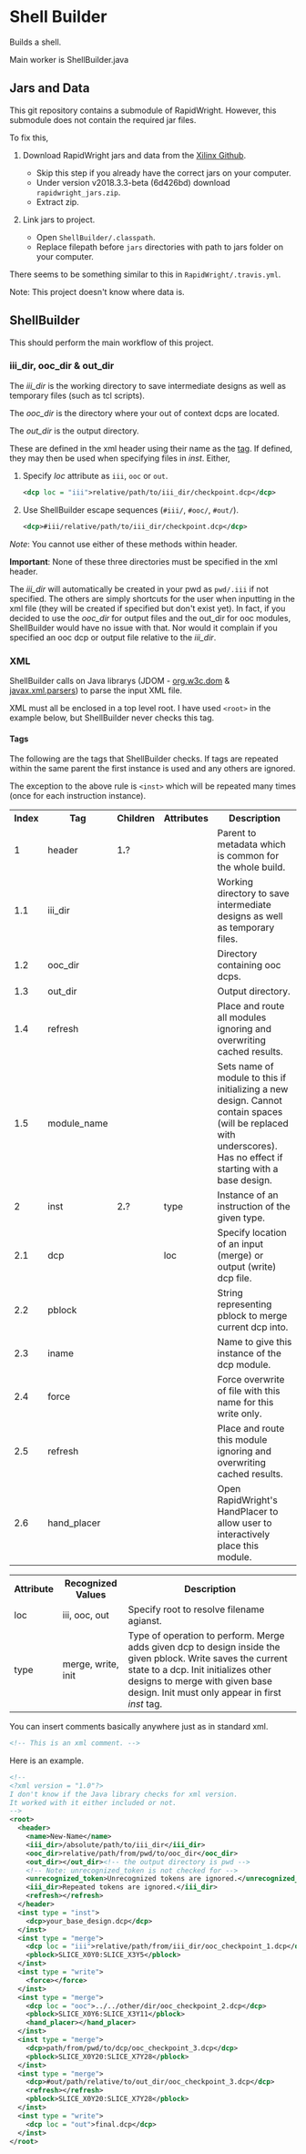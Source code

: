 <!-- markdownlint-disable MD010 -->
# Shell Builder

Builds a shell.

Main worker is ShellBuilder.java

## Jars and Data

This git repository contains a submodule of RapidWright. However, this submodule does not contain the required jar files.

To fix this,

1. Download RapidWright jars and data from the [Xilinx Github](https://github.com/Xilinx/RapidWright/releases).

   - Skip this step if you already have the correct jars on your computer.
   - Under version v2018.3.3-beta (6d426bd) download `rapidwright_jars.zip`.
   - Extract zip.

1. Link jars to project.

   - Open `ShellBuilder/.classpath`.
   - Replace filepath before `jars` directories with path to jars folder on your computer.

There seems to be something similar to this in `RapidWright/.travis.yml`.

Note: This project doesn't know where data is.

## ShellBuilder

This should perform the main workflow of this project.

### iii_dir, ooc_dir & out_dir

The *iii_dir* is the working directory to save intermediate designs as well as temporary files (such as tcl scripts).

The *ooc_dir* is the directory where your out of context dcps are located.

The *out_dir* is the output directory.

These are defined in the xml header using their name as the [tag](#Tags). If defined, they may then be used when specifying files in *inst*. Either,

1. Specify *loc* attribute as `iii`, `ooc` or `out`.

	```xml
	<dcp loc = "iii">relative/path/to/iii_dir/checkpoint.dcp</dcp>
	```

1. Use ShellBuilder escape sequences (`#iii/`, `#ooc/`, `#out/`).

	```xml
	<dcp>#iii/relative/path/to/iii_dir/checkpoint.dcp</dcp>
	```

*Note*: You cannot use either of these methods within header.

**Important**: None of these three directories must be specified in the xml header.

The *iii_dir* will automatically be created in your pwd as `pwd/.iii` if not specified. The others are simply shortcuts for the user when inputting in the xml file (they will be created if specified but don't exist yet). In fact, if you decided to use the *ooc_dir* for output files and the out_dir for ooc modules, ShellBuilder would have no issue with that. Nor would it complain if you specified an ooc dcp or output file relative to the *iii_dir*.

### XML

ShellBuilder calls on Java librarys (JDOM - [org.w3c.dom](https://docs.oracle.com/javase/8/docs/api/index.html?org/w3c/dom/package-summary.html) & [javax.xml.parsers](https://docs.oracle.com/javase/8/docs/api/index.html?javax/xml/parsers/package-summary.html)) to parse the input XML file.

XML must all be enclosed in a top level root. I have used `<root>` in the example below, but ShellBuilder never checks this tag.

#### Tags

The following are the tags that ShellBuilder checks. If tags are repeated within the same parent the first instance is used and any others are ignored.

The exception to the above rule is `<inst>` which will be repeated many times (once for each instruction instance).

<!-- markdownlint-disable MD033 -->
<table><!--  <table style="width:100%"> -->
	<tr>
		<th>Index</th>
    	<th>Tag</th>
	    <th>Children</th>
	    <th>Attributes</th>
	    <th>Description</th>
	</tr>
	<tr>
		<td>1</td>
		<td>header</td>
		<td>1<strong>.</strong>?</td>
		<td></td>
		<td>Parent to metadata which is common for the whole build.</td>
  	</tr>
  	<tr>
		<td>1.1</td>
    	<td>iii_dir</td>
		<td></td>
		<td></td>
		<td>Working directory to save intermediate designs as well as temporary files.</td>
  	</tr>
	<tr>
		<td>1.2</td>
    	<td>ooc_dir</td>
		<td></td>
		<td></td>
		<td>Directory containing ooc dcps.</td>
  	</tr>
	<tr>
		<td>1.3</td>
    	<td>out_dir</td>
		<td></td>
		<td></td>
		<td>Output directory.</td>
  	</tr>
	<tr>
		<td>1.4</td>
    	<td>refresh</td>
		<td></td>
		<td></td>
		<td>Place and route all modules ignoring and overwriting cached results.</td>
  	</tr>
	<tr>
		<td>1.5</td>
    	<td>module_name</td>
		<td></td>
		<td></td>
		<td>Sets name of module to this if initializing a new design. Cannot contain spaces (will be replaced with underscores). Has no effect if starting with a base design.</td>
  	</tr>
	<tr>
		<td>2</td>
    	<td>inst</td>
		<td>2<strong>.</strong>?</td>
		<td>type</td>
		<td>Instance of an instruction of the given type.</td>
  	</tr>
	<tr>
		<td>2.1</td>
    	<td>dcp</td>
		<td></td>
		<td>loc</td>
		<td>Specify location of an input (merge) or output (write) dcp file.</td>
  	</tr>
	<tr>
		<td>2.2</td>
    	<td>pblock</td>
		<td></td>
		<td></td>
		<td>String representing pblock to merge current dcp into.</td>
  	</tr>
	<tr>
		<td>2.3</td>
    	<td>iname</td>
		<td></td>
		<td></td>
		<td>Name to give this instance of the dcp module.</td>
  	</tr>
	<tr>
		<td>2.4</td>
    	<td>force</td>
		<td></td>
		<td></td>
		<td>Force overwrite of file with this name for this write only.</td>
  	</tr>
	<tr>
		<td>2.5</td>
    	<td>refresh</td>
		<td></td>
		<td></td>
		<td>Place and route this module ignoring and overwriting cached results.</td>
  	</tr>
	<tr>
		<td>2.6</td>
    	<td>hand_placer</td>
		<td></td>
		<td></td>
		<td>Open RapidWright's HandPlacer to allow user to interactively place this module.</td>
  	</tr>
</table>
<table>
	<tr>
		<th>Attribute</th>
		<th>Recognized Values</th>
		<th>Description</th>
	</tr>
	<tr>
    	<td>loc</td>
		<td>iii, ooc, out</td>
		<td>Specify root to resolve filename agianst.</td>
  	</tr>
	<tr>
    	<td>type</td>
		<td>merge, write, init</td>
		<td>Type of operation to perform. Merge adds given dcp to design inside the given pblock. Write saves the current state to a dcp. Init initializes other designs to merge with given base design. Init must only appear in first <em>inst</em> tag.</td>
  	</tr>
</table>
<!-- markdownlint-enable MD033 -->

You can insert comments basically anywhere just as in standard xml.

```xml
<!-- This is an xml comment. -->
```

Here is an example.

```xml
<!-- 
<?xml version = "1.0"?>
I don't know if the Java library checks for xml version.
It worked with it either included or not.
-->
<root>
  <header>
    <name>New-Name</name>
    <iii_dir>/absolute/path/to/iii_dir</iii_dir>
    <ooc_dir>relative/path/from/pwd/to/ooc_dir</ooc_dir>
    <out_dir></out_dir><!-- the output directory is pwd -->
    <!-- Note: unrecognized_token is not checked for -->
    <unrecognized_token>Unrecognized tokens are ignored.</unrecognized_token>
    <iii_dir>Repeated tokens are ignored.</iii_dir>
    <refresh></refresh>
  </header>
  <inst type = "inst">
    <dcp>your_base_design.dcp</dcp>
  </inst>
  <inst type = "merge">
    <dcp loc = "iii">relative/path/from/iii_dir/ooc_checkpoint_1.dcp</dcp>
    <pblock>SLICE_X0Y0:SLICE_X3Y5</pblock>
  </inst>
  <inst type = "write">
    <force></force>
  </inst>
  <inst type = "merge">
    <dcp loc = "ooc">../../other/dir/ooc_checkpoint_2.dcp</dcp>
    <pblock>SLICE_X0Y6:SLICE_X3Y11</pblock>
	<hand_placer></hand_placer>
  </inst>
  <inst type = "merge">
    <dcp>path/from/pwd/to/dcp/ooc_checkpoint_3.dcp</dcp>
    <pblock>SLICE_X0Y20:SLICE_X7Y28</pblock>
  </inst>
  <inst type = "merge">
    <dcp>#out/path/relative/to/out_dir/ooc_checkpoint_3.dcp</dcp>
	<refresh></refresh>
    <pblock>SLICE_X0Y20:SLICE_X7Y28</pblock>
  </inst>
  <inst type = "write">
    <dcp loc = "out">final.dcp</dcp>
  </inst>
</root>
```
